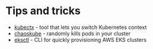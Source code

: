 # Tips and tricks

- [kubectx](https://github.com/ahmetb/kubectx) - tool that lets you switch Kubernetes context
- [chaoskube](https://github.com/linki/chaoskube) - randomly kills pods in your cluster 
- [eksctl](https://eksctl.io/) - CLI for quickly provisioning AWS EKS clusters
